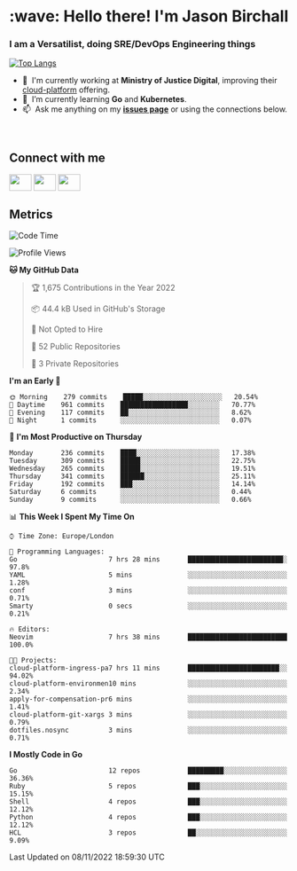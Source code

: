 <h1 align="left" id="jason-title">:wave: Hello there! I'm Jason Birchall</h1>
<h3 align="left">I am a Versatilist, doing SRE/DevOps Engineering things</h3>

[![Top Langs](https://github-readme-stats.vercel.app/api?username=jasonBirchall&show_icons=true&count_private=true&include_all_commits=true&theme=gruvbox)](https://github.com/anuraghazra/github-readme-stats)

- :office: &nbsp;I'm currently working at **Ministry of Justice Digital**, improving their [cloud-platform](https://github.com/ministryofjustice/cloud-platform) offering.
- :seedling: &nbsp;I’m currently learning **Go** and **Kubernetes**.
- :mailbox: &nbsp;Ask me anything on my **[issues page]** or using the connections below.


<br>

<h2>Connect with me</h2>
<p>
<a href="https://twitter.com/jsonBirchall" target="blank"><img align="center" src="https://cdn.jsdelivr.net/npm/simple-icons@3.0.1/icons/twitter.svg" alt="" height="30" width="40" /></a>
<a href="https://keybase.io/json0" target="blank"><img align="center" src="https://cdn.jsdelivr.net/npm/simple-icons@3.0.1/icons/keybase.svg" alt="" height="30" width="40" /></a>
<a href="https://www.reddit.com/user/kakorate" target="blank"><img align="center" src="https://cdn.jsdelivr.net/npm/simple-icons@3.0.1/icons/reddit.svg" alt="" height="30" width="40" /></a>
</p>

<h2>Metrics</h2>

<!--START_SECTION:waka-->
![Code Time](http://img.shields.io/badge/Code%20Time-829%20hrs%2014%20mins-blue)

![Profile Views](http://img.shields.io/badge/Profile%20Views-3-blue)

**🐱 My GitHub Data** 

> 🏆 1,675 Contributions in the Year 2022
 > 
> 📦 44.4 kB Used in GitHub's Storage 
 > 
> 🚫 Not Opted to Hire
 > 
> 📜 52 Public Repositories 
 > 
> 🔑 3 Private Repositories  
 > 
**I'm an Early 🐤** 

```text
🌞 Morning    279 commits    █████░░░░░░░░░░░░░░░░░░░░   20.54% 
🌆 Daytime    961 commits    █████████████████░░░░░░░░   70.77% 
🌃 Evening    117 commits    ██░░░░░░░░░░░░░░░░░░░░░░░   8.62% 
🌙 Night      1 commits      ░░░░░░░░░░░░░░░░░░░░░░░░░   0.07%

```
📅 **I'm Most Productive on Thursday** 

```text
Monday       236 commits    ████░░░░░░░░░░░░░░░░░░░░░   17.38% 
Tuesday      309 commits    █████░░░░░░░░░░░░░░░░░░░░   22.75% 
Wednesday    265 commits    █████░░░░░░░░░░░░░░░░░░░░   19.51% 
Thursday     341 commits    ██████░░░░░░░░░░░░░░░░░░░   25.11% 
Friday       192 commits    ███░░░░░░░░░░░░░░░░░░░░░░   14.14% 
Saturday     6 commits      ░░░░░░░░░░░░░░░░░░░░░░░░░   0.44% 
Sunday       9 commits      ░░░░░░░░░░░░░░░░░░░░░░░░░   0.66%

```


📊 **This Week I Spent My Time On** 

```text
⌚︎ Time Zone: Europe/London

💬 Programming Languages: 
Go                       7 hrs 28 mins       ████████████████████████░   97.8% 
YAML                     5 mins              ░░░░░░░░░░░░░░░░░░░░░░░░░   1.28% 
conf                     3 mins              ░░░░░░░░░░░░░░░░░░░░░░░░░   0.71% 
Smarty                   0 secs              ░░░░░░░░░░░░░░░░░░░░░░░░░   0.21%

🔥 Editors: 
Neovim                   7 hrs 38 mins       █████████████████████████   100.0%

🐱‍💻 Projects: 
cloud-platform-ingress-pa7 hrs 11 mins       ███████████████████████░░   94.02% 
cloud-platform-environmen10 mins             ░░░░░░░░░░░░░░░░░░░░░░░░░   2.34% 
apply-for-compensation-pr6 mins              ░░░░░░░░░░░░░░░░░░░░░░░░░   1.41% 
cloud-platform-git-xargs 3 mins              ░░░░░░░░░░░░░░░░░░░░░░░░░   0.79% 
dotfiles.nosync          3 mins              ░░░░░░░░░░░░░░░░░░░░░░░░░   0.71%

```

**I Mostly Code in Go** 

```text
Go                       12 repos            █████████░░░░░░░░░░░░░░░░   36.36% 
Ruby                     5 repos             ███░░░░░░░░░░░░░░░░░░░░░░   15.15% 
Shell                    4 repos             ███░░░░░░░░░░░░░░░░░░░░░░   12.12% 
Python                   4 repos             ███░░░░░░░░░░░░░░░░░░░░░░   12.12% 
HCL                      3 repos             ██░░░░░░░░░░░░░░░░░░░░░░░   9.09%

```



 Last Updated on 08/11/2022 18:59:30 UTC
<!--END_SECTION:waka-->

<!-- links -->

[issues page]: https://github.com/jasonBirchall/jasonBirchall/issues "jasonBirchall/issues"
